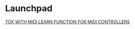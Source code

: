 # Launchpad

[TOX WITH MIDI LEARN FUNCTION FOR MIDI CONTROLLERS](https://derivative.ca/community-post/asset/tox-midi-learn-function-midi-controllers/69078)